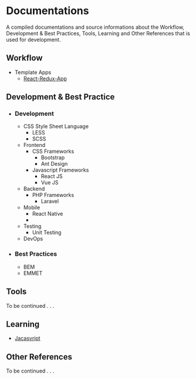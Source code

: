 # Documentations

A compiled documentations and source informations about the Workflow, Development & Best Practices, Tools, Learning and Other References that is used for development.

## Workflow
* Template Apps
    * [React-Redux-App](https://github.com/dedsinon/react-redux-app.git)

## Development & Best Practice

* ### Development
    * CSS Style Sheet Language
        * LESS
        * SCSS
    * Frontend
        * CSS Frameworks
            * Bootstrap
            * Ant Design
        * Javascript Frameworks
            * React JS
            * Vue JS
    * Backend
        * PHP Frameworks
            * Laravel
    * Mobile
        * React Native
        * 
    * Testing
        * Unit Testing
    * DevOps
* ### Best Practices
    * BEM
    * EMMET

## Tools
To be continued . . .

## Learning
* [Jacasvript]()

## Other References
To be continued . . .